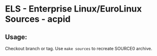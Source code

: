 # ELS - Enterprise Linux/EuroLinux Sources - acpid
 
## Usage:
  Checkout branch or tag. Use `make sources` to recreate  SOURCE0 archive.
